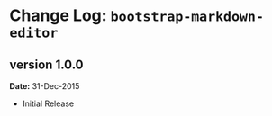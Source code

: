 Change Log: `bootstrap-markdown-editor`
=======================================

## version 1.0.0

**Date:** 31-Dec-2015

- Initial Release
